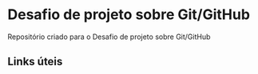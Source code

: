 # Desafio de projeto sobre Git/GitHub
Repositório criado para o Desafio de projeto sobre Git/GitHub

## Links úteis

